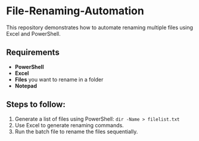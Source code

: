 # File-Renaming-Automation
This repository demonstrates how to automate renaming multiple files using Excel and PowerShell.

## Requirements
- **PowerShell**
- **Excel**
- **Files** you want to rename in a folder
- **Notepad**


## Steps to follow:
1. Generate a list of files using PowerShell: `dir -Name > filelist.txt`
2. Use Excel to generate renaming commands.
3. Run the batch file to rename the files sequentially.

